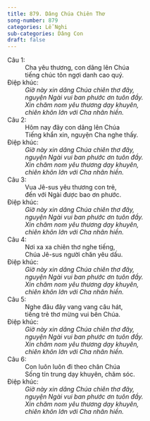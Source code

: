 ```yaml
---
title: 879. Dâng Chúa Chiên Thơ
song-number: 879
categories: Lễ Nghi
sub-categories: Dâng Con
draft: false
---
```

<dl><dt>Câu 1:</dt><dd data-verse="1">Cha yêu thương, con dâng lên Chúa <br/>tiếng chúc tôn ngợi danh cao quý. </dd><dt>Điệp khúc:</dt><dd data-chorus="1"><em>Giờ này xin dâng Chúa chiên thơ đây, <br/>nguyện Ngài vui ban phước ơn tuôn đầy. <br/>Xin chăm nom yêu thương dạy khuyên, <br/>chiên khôn lớn với Cha nhân hiền. </em></dd><dt>Câu 2:</dt><dd data-verse="2">Hôm nay đây con dâng lên Chúa <br/>Tiếng khẩn xin, nguyện Cha nghe thấy. </dd><dt>Điệp khúc:</dt><dd data-chorus="1"><em>Giờ này xin dâng Chúa chiên thơ đây, <br/>nguyện Ngài vui ban phước ơn tuôn đầy. <br/>Xin chăm nom yêu thương dạy khuyên, <br/>chiên khôn lớn với Cha nhân hiền. </em></dd><dt>Câu 3:</dt><dd data-verse="3">Vua Jê-sus yêu thương con trẻ, <br/>đến với Ngài được bao ơn phước. </dd><dt>Điệp khúc:</dt><dd data-chorus="1"><em>Giờ này xin dâng Chúa chiên thơ đây, <br/>nguyện Ngài vui ban phước ơn tuôn đầy. <br/>Xin chăm nom yêu thương dạy khuyên, <br/>chiên khôn lớn với Cha nhân hiền. </em></dd><dt>Câu 4:</dt><dd data-verse="4">Nơi xa xa chiên thơ nghe tiếng, <br/>Chúa Jê-sus người chăn yêu dấu. </dd><dt>Điệp khúc:</dt><dd data-chorus="1"><em>Giờ này xin dâng Chúa chiên thơ đây, <br/>nguyện Ngài vui ban phước ơn tuôn đầy. <br/>Xin chăm nom yêu thương dạy khuyên, <br/>chiên khôn lớn với Cha nhân hiền. </em></dd><dt>Câu 5:</dt><dd data-verse="5">Nghe đâu đây vang vang câu hát, <br/>tiếng trẻ thơ mừng vui bên Chúa. </dd><dt>Điệp khúc:</dt><dd data-chorus="1"><em>Giờ này xin dâng Chúa chiên thơ đây, <br/>nguyện Ngài vui ban phước ơn tuôn đầy. <br/>Xin chăm nom yêu thương dạy khuyên, <br/>chiên khôn lớn với Cha nhân hiền. </em></dd><dt>Câu 6:</dt><dd data-verse="6">Con luôn luôn đi theo chân Chúa <br/>Sống tín trung dạy khuyên, chăm sóc. </dd><dt>Điệp khúc:</dt><dd data-chorus="1"><em>Giờ này xin dâng Chúa chiên thơ đây, <br/>nguyện Ngài vui ban phước ơn tuôn đầy. <br/>Xin chăm nom yêu thương dạy khuyên, <br/>chiên khôn lớn với Cha nhân hiền. </em></dd></dl>